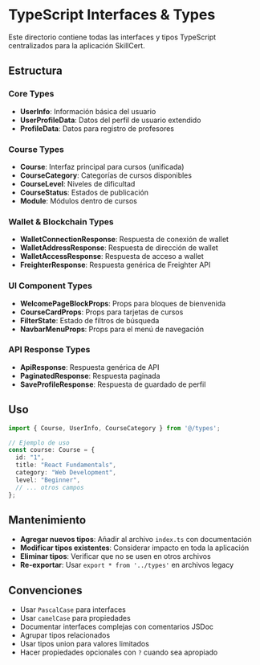 # TypeScript Interfaces & Types

Este directorio contiene todas las interfaces y tipos TypeScript centralizados para la aplicación SkillCert.

## Estructura

### Core Types
- **UserInfo**: Información básica del usuario
- **UserProfileData**: Datos del perfil de usuario extendido
- **ProfileData**: Datos para registro de profesores

### Course Types
- **Course**: Interfaz principal para cursos (unificada)
- **CourseCategory**: Categorías de cursos disponibles
- **CourseLevel**: Niveles de dificultad
- **CourseStatus**: Estados de publicación
- **Module**: Módulos dentro de cursos

### Wallet & Blockchain Types
- **WalletConnectionResponse**: Respuesta de conexión de wallet
- **WalletAddressResponse**: Respuesta de dirección de wallet
- **WalletAccessResponse**: Respuesta de acceso a wallet
- **FreighterResponse**: Respuesta genérica de Freighter API

### UI Component Types
- **WelcomePageBlockProps**: Props para bloques de bienvenida
- **CourseCardProps**: Props para tarjetas de cursos
- **FilterState**: Estado de filtros de búsqueda
- **NavbarMenuProps**: Props para el menú de navegación

### API Response Types
- **ApiResponse**: Respuesta genérica de API
- **PaginatedResponse**: Respuesta paginada
- **SaveProfileResponse**: Respuesta de guardado de perfil

## Uso

```typescript
import { Course, UserInfo, CourseCategory } from '@/types';

// Ejemplo de uso
const course: Course = {
  id: "1",
  title: "React Fundamentals",
  category: "Web Development",
  level: "Beginner",
  // ... otros campos
};
```

## Mantenimiento

- **Agregar nuevos tipos**: Añadir al archivo `index.ts` con documentación
- **Modificar tipos existentes**: Considerar impacto en toda la aplicación
- **Eliminar tipos**: Verificar que no se usen en otros archivos
- **Re-exportar**: Usar `export * from '../types'` en archivos legacy

## Convenciones

- Usar `PascalCase` para interfaces
- Usar `camelCase` para propiedades
- Documentar interfaces complejas con comentarios JSDoc
- Agrupar tipos relacionados
- Usar tipos union para valores limitados
- Hacer propiedades opcionales con `?` cuando sea apropiado

